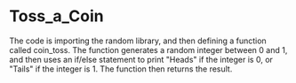 # Toss_a_Coin
The code is importing the random library, and then defining a function called coin_toss. The function generates a random integer between 0 and 1, and then uses an if/else statement to print "Heads" if the integer is 0, or "Tails" if the integer is 1. The function then returns the result.
